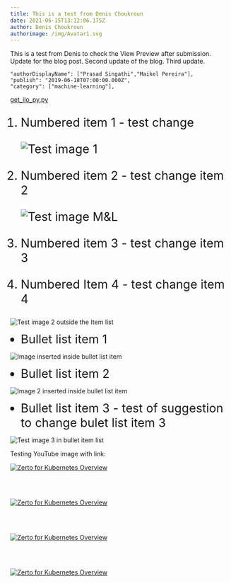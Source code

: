 ```yaml
---
title: This is a test from Denis Choukroun
date: 2021-06-15T13:12:06.175Z
author: Denis Choukroun
authorimage: /img/Avatar1.svg
---
```

<style>
li {
   font-size: 27px;
   line-height: 33px;
   max-width: none;
}
</style>

This is a test from Denis to check the View Preview after submission.
Update for the blog post.
Second update of the blog.
Third update.

```shell
"authorDisplayName": ["Prasad Singathi","Maikel Pereira"],
"publish": "2019-06-18T07:00:00.000Z",
"category": ["machine-learning"],
```

[get_ilo_py.py](https://github.com/HewlettPackard/python-ilorest-library/blob/master/examples/Redfish/get_ilo_ip.py)

1. Numbered item 1 - test change

   ![Test image 1](/img/1-gunna.png "Test image 1")

2. Numbered item 2 - test change item 2

   ![Test image M&L ](/img/MunchandLearn.svg "Tets image M&L")

3. Numbered item 3   - test change item 3

4. Numbered Item 4 - test change item 4

![Test image 2 outside the Item list](/img/2-gunna.png "Test image 2 outside the Item list")

* Bullet list item 1

![Image inserted inside bullet list item](/img/Avatar1.svg "Image inserted inside bullet list item")

* Bullet list item 2

![Image 2 inserted inside bullet list item](/img/1-gunna.png "Image 2 inserted inside bullet list item")

* Bullet list item 3 - test of suggestion to change bulet list item 3

![Test image 3 in bullet item list](/img/aaa-seats-hackshack.png "Test image 3 in bullet item list")


Testing YouTube image with link:

[![Zerto for Kubernetes Overview](https://img.youtube.com/vi/EIQcOIcbBwU/maxresdefault.jpg)](https://www.youtube.com/watch?v=EIQcOIcbBwU)

<br />
<br />

[![Zerto for Kubernetes Overview](https://img.youtube.com/vi/EIQcOIcbBwU/sddefault.jpg)](https://www.youtube.com/watch?v=EIQcOIcbBwU)

<br />
<br />

[![Zerto for Kubernetes Overview](https://img.youtube.com/vi/EIQcOIcbBwU/mqdefault.jpg)](https://www.youtube.com/watch?v=EIQcOIcbBwU)

<br />
<br />

[![Zerto for Kubernetes Overview](https://img.youtube.com/vi/EIQcOIcbBwU/hqdefault.jpg)](https://www.youtube.com/watch?v=EIQcOIcbBwU)


